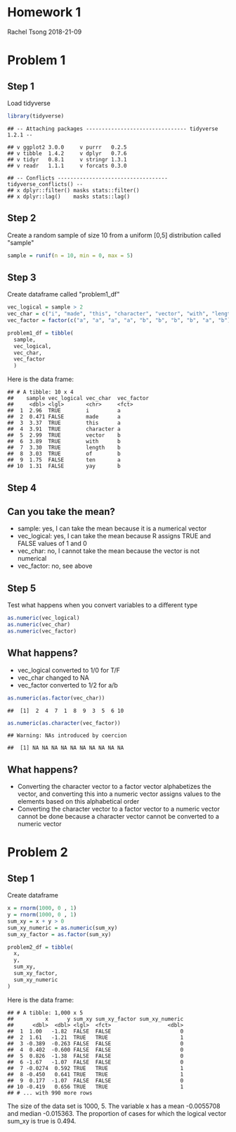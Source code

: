 Homework 1
================
Rachel Tsong
2018-21-09

Problem 1
=========

Step 1
------

Load tidyverse

``` r
library(tidyverse)
```

    ## -- Attaching packages -------------------------------- tidyverse 1.2.1 --

    ## v ggplot2 3.0.0     v purrr   0.2.5
    ## v tibble  1.4.2     v dplyr   0.7.6
    ## v tidyr   0.8.1     v stringr 1.3.1
    ## v readr   1.1.1     v forcats 0.3.0

    ## -- Conflicts ----------------------------------- tidyverse_conflicts() --
    ## x dplyr::filter() masks stats::filter()
    ## x dplyr::lag()    masks stats::lag()

Step 2
------

Create a random sample of size 10 from a uniform \[0,5\] distribution called "sample"

``` r
sample = runif(n = 10, min = 0, max = 5)
```

Step 3
------

Create dataframe called "problem1\_df"

``` r
vec_logical = sample > 2
vec_char = c("i", "made", "this", "character", "vector", "with", "length", "of", "ten", "yay")
vec_factor = factor(c("a", "a", "a", "a", "b", "b", "b", "b", "a", "b"))

problem1_df = tibble(
  sample,
  vec_logical,
  vec_char,
  vec_factor
  )
```

Here is the data frame:

    ## # A tibble: 10 x 4
    ##    sample vec_logical vec_char  vec_factor
    ##     <dbl> <lgl>       <chr>     <fct>     
    ##  1  2.96  TRUE        i         a         
    ##  2  0.471 FALSE       made      a         
    ##  3  3.37  TRUE        this      a         
    ##  4  3.91  TRUE        character a         
    ##  5  2.99  TRUE        vector    b         
    ##  6  3.89  TRUE        with      b         
    ##  7  3.30  TRUE        length    b         
    ##  8  3.03  TRUE        of        b         
    ##  9  1.75  FALSE       ten       a         
    ## 10  1.31  FALSE       yay       b

Step 4
------

Can you take the mean?
----------------------

-   sample: yes, I can take the mean because it is a numerical vector
-   vec\_logical: yes, I can take the mean because R assigns TRUE and FALSE values of 1 and 0
-   vec\_char: no, I cannot take the mean because the vector is not numerical
-   vec\_factor: no, see above

Step 5
------

Test what happens when you convert variables to a different type

``` r
as.numeric(vec_logical)
as.numeric(vec_char)
as.numeric(vec_factor)
```

What happens?
-------------

-   vec\_logical converted to 1/0 for T/F
-   vec\_char changed to NA
-   vec\_factor converted to 1/2 for a/b

``` r
as.numeric(as.factor(vec_char))
```

    ##  [1]  2  4  7  1  8  9  3  5  6 10

``` r
as.numeric(as.character(vec_factor))
```

    ## Warning: NAs introduced by coercion

    ##  [1] NA NA NA NA NA NA NA NA NA NA

What happens?
-------------

-   Converting the character vector to a factor vector alphabetizes the vector, and converting this into a numeric vector assigns values to the elements based on this alphabetical order
-   Converting the character vector to a factor vector to a numeric vector cannot be done because a character vector cannot be converted to a numeric vector

Problem 2
=========

Step 1
------

Create dataframe

``` r
x = rnorm(1000, 0 , 1)
y = rnorm(1000, 0 , 1)
sum_xy = x + y > 0
sum_xy_numeric = as.numeric(sum_xy)
sum_xy_factor = as.factor(sum_xy)

problem2_df = tibble(
  x,
  y,
  sum_xy,
  sum_xy_factor,
  sum_xy_numeric
)
```

Here is the data frame:

    ## # A tibble: 1,000 x 5
    ##          x      y sum_xy sum_xy_factor sum_xy_numeric
    ##      <dbl>  <dbl> <lgl>  <fct>                  <dbl>
    ##  1  1.00   -1.82  FALSE  FALSE                      0
    ##  2  1.61   -1.21  TRUE   TRUE                       1
    ##  3 -0.389  -0.263 FALSE  FALSE                      0
    ##  4  0.402  -0.600 FALSE  FALSE                      0
    ##  5  0.826  -1.38  FALSE  FALSE                      0
    ##  6 -1.67   -1.07  FALSE  FALSE                      0
    ##  7 -0.0274  0.592 TRUE   TRUE                       1
    ##  8 -0.450   0.641 TRUE   TRUE                       1
    ##  9  0.177  -1.07  FALSE  FALSE                      0
    ## 10 -0.419   0.656 TRUE   TRUE                       1
    ## # ... with 990 more rows

The size of the data set is 1000, 5. The variable x has a mean -0.0055708 and median -0.015363. The proportion of cases for which the logical vector sum\_xy is true is 0.494.
